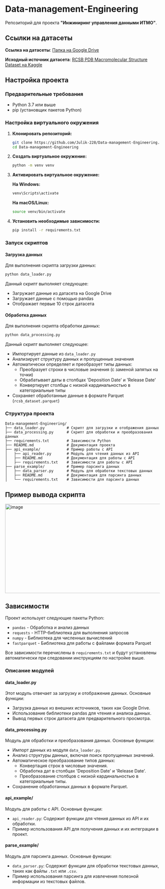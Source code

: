 # Data-management-Engineering

Репозиторий для проекта **"Инжиниринг управления данными ИТМО"**.

## Ссылки на датасеты

**Ссылка на датасеты**: [Папка на Google Drive](https://drive.google.com/drive/folders/1QAz7jx7AGHJcXc0OftuolaaU4slls4CO?usp=sharing)  

**Исходный источник датасета**: [RCSB PDB Macromolecular Structure Dataset на Kaggle](https://www.kaggle.com/datasets/samiraalipour/rcsb-pdb-macromolecular-structure-dataset?utm_source=chatgpt.com&select=RCSB_PDB_Macromolecular_Structure_Dataset.csv)

## Настройка проекта

### Предварительные требования
- Python 3.7 или выше
- pip (установщик пакетов Python)

### Настройка виртуального окружения

1. **Клонировать репозиторий:**
   ```bash
   git clone https://github.com/Julik-228/Data-management-Engineering.git
   cd Data-management-Engineering
   ```

2. **Создать виртуальное окружение:**
   ```bash
   python -m venv venv
   ```

3. **Активировать виртуальное окружение:**
   
   **На Windows:**
   ```bash
   venv\Scripts\activate
   ```
   
   **На macOS/Linux:**
   ```bash
   source venv/bin/activate
   ```

4. **Установить необходимые зависимости:**
   ```bash
   pip install -r requirements.txt
   ```

### Запуск скриптов

#### Загрузка данных

Для выполнения скрипта загрузки данных:

```bash
python data_loader.py
```

Данный скрипт выполняет следующее:
- Загружает данные из датасета на Google Drive
- Загружает данные с помощью pandas
- Отображает первые 10 строк датасета

#### Обработка данных

Для выполнения скрипта обработки данных:

```bash
python data_processing.py
```

Данный скрипт выполняет следующее:
- Импортирует данные из `data_loader.py`
- Анализирует структуру данных и пропущенные значения
- Автоматически определяет и преобразует типы данных:
  - Преобразует строки в числовые значения (с заменой запятых на точки)
  - Обрабатывает даты в столбцах 'Deposition Date' и 'Release Date'
  - Конвертирует столбцы с низкой кардинальностью в категориальные типы
- Сохраняет обработанные данные в формате Parquet (`rcsb_dataset.parquet`)

### Структура проекта

```
Data-management-Engineering/
├── data_loader.py          # Скрипт для загрузки и отображения данных
├── data_processing.py      # Скрипт для обработки и преобразования данных
├── requirements.txt        # Зависимости Python
├── README.md               # Документация проекта
├── api_example/            # Пример работы с API
│   ├── api_reader.py       # Модуль для чтения данных из API
│   ├── README.md           # Документация для работы с API
│   ├── requirements.txt    # Зависимости для работы с API
├── parse_example/          # Пример парсинга данных
│   ├── data_parser.py      # Модуль для обработки текстовых данных
│   ├── README.md           # Документация для парсинга данных
│   └── requirements.txt    # Зависимости для парсинга данных
```

## Пример вывода скрипта

<img width="1150" height="291" alt="image" src="https://github.com/user-attachments/assets/3fc164d9-4047-4271-bb18-cee4129a2038" />

## Зависимости

Проект использует следующие пакеты Python:
- `pandas` - Обработка и анализ данных
- `requests` - HTTP-библиотека для выполнения запросов
- `numpy` - Библиотека для численных вычислений
- `fastparquet` - Библиотека для работы с файлами формата Parquet

Все зависимости перечислены в `requirements.txt` и будут установлены автоматически при следовании инструкциям по настройке выше.

### Описание модулей

#### data_loader.py
Этот модуль отвечает за загрузку и отображение данных. Основные функции:
- Загрузка данных из внешних источников, таких как Google Drive.
- Использование библиотеки pandas для чтения и анализа данных.
- Вывод первых строк датасета для предварительного просмотра.

#### data_processing.py
Модуль для обработки и преобразования данных. Основные функции:
- Импорт данных из модуля `data_loader.py`.
- Анализ структуры данных, включая поиск пропущенных значений.
- Автоматическое преобразование типов данных:
  - Конвертация строк в числовые значения.
  - Обработка дат в столбцах 'Deposition Date' и 'Release Date'.
  - Преобразование столбцов с низкой кардинальностью в категориальные типы.
- Сохранение обработанных данных в формате Parquet.

#### api_example/
Модуль для работы с API. Основные функции:
- `api_reader.py`: Содержит функции для чтения данных из API и их обработки.
- Пример использования API для получения данных и их интеграции в проект.

#### parse_example/
Модуль для парсинга данных. Основные функции:
- `data_parser.py`: Содержит функции для обработки текстовых данных, таких как файлы `.txt` или `.csv`.
- Пример использования парсинга для извлечения полезной информации из текстовых файлов.
